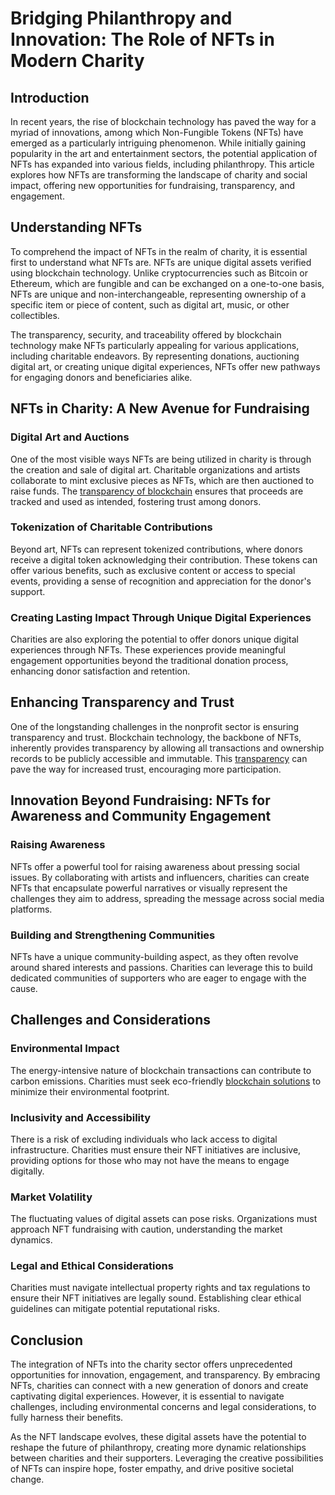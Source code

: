 # Bridging Philanthropy and Innovation: The Role of NFTs in Modern Charity

## Introduction

In recent years, the rise of blockchain technology has paved the way for a myriad of innovations, among which Non-Fungible Tokens (NFTs) have emerged as a particularly intriguing phenomenon. While initially gaining popularity in the art and entertainment sectors, the potential application of NFTs has expanded into various fields, including philanthropy. This article explores how NFTs are transforming the landscape of charity and social impact, offering new opportunities for fundraising, transparency, and engagement.

## Understanding NFTs

To comprehend the impact of NFTs in the realm of charity, it is essential first to understand what NFTs are. NFTs are unique digital assets verified using blockchain technology. Unlike cryptocurrencies such as Bitcoin or Ethereum, which are fungible and can be exchanged on a one-to-one basis, NFTs are unique and non-interchangeable, representing ownership of a specific item or piece of content, such as digital art, music, or other collectibles.

The transparency, security, and traceability offered by blockchain technology make NFTs particularly appealing for various applications, including charitable endeavors. By representing donations, auctioning digital art, or creating unique digital experiences, NFTs offer new pathways for engaging donors and beneficiaries alike.

## NFTs in Charity: A New Avenue for Fundraising

### Digital Art and Auctions

One of the most visible ways NFTs are being utilized in charity is through the creation and sale of digital art. Charitable organizations and artists collaborate to mint exclusive pieces as NFTs, which are then auctioned to raise funds. The [transparency of blockchain](https://www.ibm.com/topics/blockchain-for-charity) ensures that proceeds are tracked and used as intended, fostering trust among donors.

### Tokenization of Charitable Contributions

Beyond art, NFTs can represent tokenized contributions, where donors receive a digital token acknowledging their contribution. These tokens can offer various benefits, such as exclusive content or access to special events, providing a sense of recognition and appreciation for the donor's support.

### Creating Lasting Impact Through Unique Digital Experiences

Charities are also exploring the potential to offer donors unique digital experiences through NFTs. These experiences provide meaningful engagement opportunities beyond the traditional donation process, enhancing donor satisfaction and retention.

## Enhancing Transparency and Trust

One of the longstanding challenges in the nonprofit sector is ensuring transparency and trust. Blockchain technology, the backbone of NFTs, inherently provides transparency by allowing all transactions and ownership records to be publicly accessible and immutable. This [transparency](https://www.coindesk.com/learn/how-nfts-and-blockchain-technology-can-revolutionize-charity/) can pave the way for increased trust, encouraging more participation.

## Innovation Beyond Fundraising: NFTs for Awareness and Community Engagement

### Raising Awareness

NFTs offer a powerful tool for raising awareness about pressing social issues. By collaborating with artists and influencers, charities can create NFTs that encapsulate powerful narratives or visually represent the challenges they aim to address, spreading the message across social media platforms.

### Building and Strengthening Communities

NFTs have a unique community-building aspect, as they often revolve around shared interests and passions. Charities can leverage this to build dedicated communities of supporters who are eager to engage with the cause.

## Challenges and Considerations

### Environmental Impact

The energy-intensive nature of blockchain transactions can contribute to carbon emissions. Charities must seek eco-friendly [blockchain solutions](https://www.forbes.com/sites/forbestechcouncil/2021/07/27/how-charities-can-overcome-the-environmental-impact-of-nfts/) to minimize their environmental footprint.

### Inclusivity and Accessibility

There is a risk of excluding individuals who lack access to digital infrastructure. Charities must ensure their NFT initiatives are inclusive, providing options for those who may not have the means to engage digitally.

### Market Volatility

The fluctuating values of digital assets can pose risks. Organizations must approach NFT fundraising with caution, understanding the market dynamics.

### Legal and Ethical Considerations

Charities must navigate intellectual property rights and tax regulations to ensure their NFT initiatives are legally sound. Establishing clear ethical guidelines can mitigate potential reputational risks.

## Conclusion

The integration of NFTs into the charity sector offers unprecedented opportunities for innovation, engagement, and transparency. By embracing NFTs, charities can connect with a new generation of donors and create captivating digital experiences. However, it is essential to navigate challenges, including environmental concerns and legal considerations, to fully harness their benefits.

As the NFT landscape evolves, these digital assets have the potential to reshape the future of philanthropy, creating more dynamic relationships between charities and their supporters. Leveraging the creative possibilities of NFTs can inspire hope, foster empathy, and drive positive societal change.